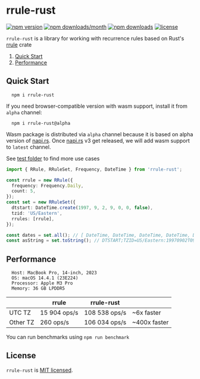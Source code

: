 # rrule-rust

[![npm version](https://badge.fury.io/js/rrule-rust.svg)](https://badge.fury.io/js/rrule-rust)
[![npm downloads/month](https://img.shields.io/npm/dm/rrule-rust.svg)](https://www.npmjs.com/package/rrule-rust)
[![npm downloads](https://img.shields.io/npm/dt/rrule-rust.svg)](https://www.npmjs.com/package/rrule-rust)
[![license](https://img.shields.io/badge/license-MIT-blue.svg)](https://github.com/lsndr/rrule-rust/blob/master/LICENSE.md)

`rrule-rust` is a library for working with recurrence rules based on Rust's [rrule](https://crates.io/crates/rrule) crate

1. [Quick Start](#quick-start)
2. [Performance](#performance)

## Quick Start

```
  npm i rrule-rust
```

If you need browser-compatible version with wasm support, install it from `alpha` channel:

```
  npm i rrule-rust@alpha
```

Wasm package is distributed via `alpha` channel because it is based on alpha version of [napi.rs](https://napi.rs/). Once [napi.rs](https://napi.rs/) v3 get released, we will add wasm support to `latest` channel.

See [test folder](https://github.com/lsndr/rrule-rust/tree/master/tests) to find more use cases

```typescript
import { RRule, RRuleSet, Frequency, DateTime } from 'rrule-rust';

const rrule = new RRule({
  frequency: Frequency.Daily,
  count: 5,
});
const set = new RRuleSet({
  dtstart: DateTime.create(1997, 9, 2, 9, 0, 0, false),
  tzid: 'US/Eastern',
  rrules: [rrule],
});

const dates = set.all(); // [ DateTime, DateTime, DateTime, DateTime, DateTime ]
const asString = set.toString(); // DTSTART;TZID=US/Eastern:19970902T090000\nFREQ=daily;COUNT=5;BYHOUR=9;BYMINUTE=0;BYSECOND=0
```

## Performance

```
  Host: MacBook Pro, 14-inch, 2023
  OS: macOS 14.4.1 (23E224)
  Processor: Apple M3 Pro
  Memory: 36 GB LPDDR5
```

|          | rrule        | rrule-rust    |              |
| -------- | ------------ | ------------- | ------------ |
| UTC TZ   | 15 904 ops/s | 108 538 ops/s | ~6x faster   |
| Other TZ | 260 ops/s    | 106 034 ops/s | ~400x faster |

You can run benchmarks using `npm run benchmark`

## License

`rrule-rust` is [MIT licensed](LICENSE.md).
